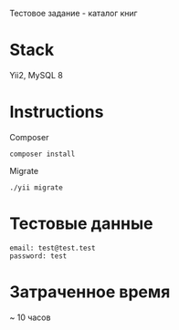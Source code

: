 Тестовое задание - каталог книг

# Stack
Yii2, MySQL 8

# Instructions

Composer

```
composer install
```

Migrate

```
./yii migrate
```

# Тестовые данные

```
email: test@test.test
password: test
```

# Затраченное время
~ 10 часов